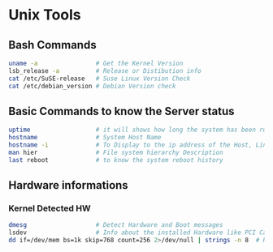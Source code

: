 # Unix Tools

## Bash Commands
```bash
uname -a                # Get the Kernel Version
lsb_release -a          # Release or Distibution info
cat /etc/SuSE-release   # Suse Linux Version Check
cat /etc/debian_version # Debian Version check
```
## Basic Commands to know the Server status
```bash 
uptime                  # it will shows how long the system has been running
hostname                # System Host Name
hostname -i             # To Display to the ip address of the Host, Linux based distribution
man hier                # File system hierarchy Description
last reboot             # to know the system reboot history
```
## Hardware informations
### Kernel Detected HW
``` bash
dmesg                   # Detect Hardware and Boot messages
lsdev                   # Info about the installed Hardware like PCI Card
dd if=/dev/mem bs=1k skip=768 count=256 2>/dev/null | strings -n 8  # Read BIOS
```
